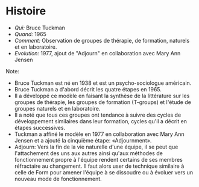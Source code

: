 # Histoire
+ *Qui:* Bruce Tuckman
+ *Quand:* 1965
+ *Comment:* Observation de groupes de thérapie, de formation, naturels et en laboratoire.
+ *Evolution:* 1977, ajout de "Adjourn" en collaboration avec Mary Ann Jensen

Note:
+ Bruce Tuckman est né en 1938 et est un psycho-sociologue américain.
+ Bruce Tuckman a d'abord décrit les quatre étapes en 1965. 
+ Il a développé ce modèle en faisant la synthèse de la littérature sur les groupes de thérapie, les groupes de formation (T-groups) et l'étude de groupes naturels et en laboratoire. 
+ Il a noté que tous ces groupes ont tendance à suivre des cycles de développement similaires dans leur formation, cycles qu'il a décrit en étapes successives.
+ Tuckman a affiné le modèle en 1977 en collaboration avec Mary Ann Jensen et a ajouté la cinquième étape: «Adjournment».
+ Adjourn: Vers la fin de la vie naturelle d'une équipe, il se peut que l'attachement des uns aux autres ainsi qu'aux méthodes de fonctionnement propre à l'équipe rendent certains de ses membres réfractaire au changement. Il faut alors user de technique similaire à celle de Form pour amener l'équipe à se dissoudre ou à évoluer vers un nouveau mode de fonctionnement.